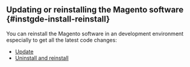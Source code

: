 <div markdown="1">

## Updating or reinstalling the Magento software   {#instgde-install-reinstall}

You can reinstall the Magento software in an development environment especially to get all the latest code changes:

*	<a href="{{ page.baseurl }}/install-gde/install/cli/install-cli.html#instgde-install-magento-update">Update</a>
*	<a href="{{ page.baseurl }}/install-gde/install/cli/install-cli-uninstall.html#instgde-install-magento-reinstall">Uninstall and reinstall</a>